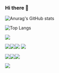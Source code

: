 ### Hi there 👋

<!--
**harrysci/harrysci** is a ✨ _special_ ✨ repository because its `README.md` (this file) appears on your GitHub profile.

Here are some ideas to get you started:

- 🔭 I’m currently working on ...
- 🌱 I’m currently learning ...
- 👯 I’m looking to collaborate on ...
- 🤔 I’m looking for help with ...
- 💬 Ask me about ...
- 📫 How to reach me: ...
- 😄 Pronouns: ...
- ⚡ Fun fact: ...
-->

![Anurag's GitHub stats](https://github-readme-stats.vercel.app/api?username=harrysci&show_icons=true&theme=gruvbox)

![Top Langs](https://github-readme-stats.vercel.app/api/top-langs/?username=6810779s&layout=compact&theme=tokyonight)

<img src="https://img.shields.io/badge/NOTION-17202C?style=for-the-badge&logo=notion&logoColor=#ffffff"/>

<img src="https://img.shields.io/badge/react-40AEF0?style=for-the-badge&logo=react&logoColor=#40AEF0"/><img src="https://img.shields.io/badge/typescript-004088?style=for-the-badge&logo=typescript&logoColor=#004088"/><img src="https://img.shields.io/badge/python-F7DF1E?style=for-the-badge&logo=python&logoColor=#F7DF1E"/>
<img src="https://img.shields.io/badge/Flask-17202C?style=for-the-badge&logo=Flask&logoColor=#ffffff"/>

<img src="https://img.shields.io/badge/html5-FFCC22?style=for-the-badge&logo=html5&logoColor=#FF9E0F"/><img src="https://img.shields.io/badge/css3-FFCC22?style=for-the-badge&logo=css3&logoColor=#FFCC22"/><img src="https://img.shields.io/badge/javascript-FFCC22?style=for-the-badge&logo=javascript&logoColor=#F7DF1E"/>

<img src="https://img.shields.io/badge/Amazon Aws-FF9900?style=for-the-badge&logo=AmazonAws&logoColor=#FF9900"/>
